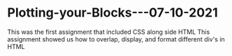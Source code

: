 # Plotting-your-Blocks---07-10-2021
This was the first assignment that included CSS along side HTML
This assignment showed us how to overlap, display, and format different div's in HTML 
